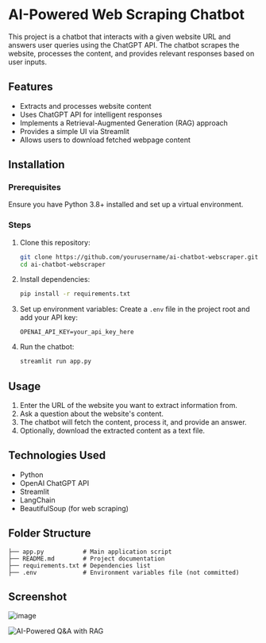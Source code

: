 # AI-Powered Web Scraping Chatbot

This project is a chatbot that interacts with a given website URL and answers user queries using the ChatGPT API. The chatbot scrapes the website, processes the content, and provides relevant responses based on user inputs.

## Features
- Extracts and processes website content
- Uses ChatGPT API for intelligent responses
- Implements a Retrieval-Augmented Generation (RAG) approach
- Provides a simple UI via Streamlit
- Allows users to download fetched webpage content

## Installation

### Prerequisites
Ensure you have Python 3.8+ installed and set up a virtual environment.

### Steps
1. Clone this repository:
   ```bash
   git clone https://github.com/yourusername/ai-chatbot-webscraper.git
   cd ai-chatbot-webscraper
   ```

2. Install dependencies:
   ```bash
   pip install -r requirements.txt
   ```

3. Set up environment variables:
   Create a `.env` file in the project root and add your API key:
   ```env
   OPENAI_API_KEY=your_api_key_here
   ```

4. Run the chatbot:
   ```bash
   streamlit run app.py
   ```

## Usage
1. Enter the URL of the website you want to extract information from.
2. Ask a question about the website's content.
3. The chatbot will fetch the content, process it, and provide an answer.
4. Optionally, download the extracted content as a text file.

## Technologies Used
- Python
- OpenAI ChatGPT API
- Streamlit
- LangChain
- BeautifulSoup (for web scraping)

## Folder Structure
```
├── app.py           # Main application script
├── README.md        # Project documentation
├── requirements.txt # Dependencies list
├── .env             # Environment variables file (not committed)
```

## Screenshot
![image](https://github.com/user-attachments/assets/4db4bd4b-ed58-4ab4-b5ef-23b97f04d6e5)


![AI-Powered Q&A with RAG](image.png)
